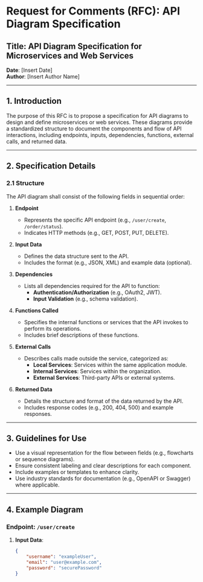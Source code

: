 # Request for Comments (RFC): API Diagram Specification  

## Title: API Diagram Specification for Microservices and Web Services  
**Date**: [Insert Date]  
**Author**: [Insert Author Name]  

---

## 1. Introduction  
The purpose of this RFC is to propose a specification for API diagrams to design and define microservices or web services. These diagrams provide a standardized structure to document the components and flow of API interactions, including endpoints, inputs, dependencies, functions, external calls, and returned data.  

---

## 2. Specification Details  

### 2.1 Structure  

The API diagram shall consist of the following fields in sequential order:  

1. **Endpoint**  
   - Represents the specific API endpoint (e.g., `/user/create`, `/order/status`).  
   - Indicates HTTP methods (e.g., GET, POST, PUT, DELETE).  

2. **Input Data**  
   - Defines the data structure sent to the API.  
   - Includes the format (e.g., JSON, XML) and example data (optional).  

3. **Dependencies**  
   - Lists all dependencies required for the API to function:  
     - **Authentication/Authorization** (e.g., OAuth2, JWT).  
     - **Input Validation** (e.g., schema validation).  

4. **Functions Called**  
   - Specifies the internal functions or services that the API invokes to perform its operations.  
   - Includes brief descriptions of these functions.  

5. **External Calls**  
   - Describes calls made outside the service, categorized as:  
     - **Local Services**: Services within the same application module.  
     - **Internal Services**: Services within the organization.  
     - **External Services**: Third-party APIs or external systems.  

6. **Returned Data**  
   - Details the structure and format of the data returned by the API.  
   - Includes response codes (e.g., 200, 404, 500) and example responses.  

---

## 3. Guidelines for Use  
- Use a visual representation for the flow between fields (e.g., flowcharts or sequence diagrams).  
- Ensure consistent labeling and clear descriptions for each component.  
- Include examples or templates to enhance clarity.  
- Use industry standards for documentation (e.g., OpenAPI or Swagger) where applicable.  

---

## 4. Example Diagram  

### Endpoint: `/user/create`  
1. **Input Data**:  
   ```json  
   {  
       "username": "exampleUser",  
       "email": "user@example.com",  
       "password": "securePassword"  
   }  
